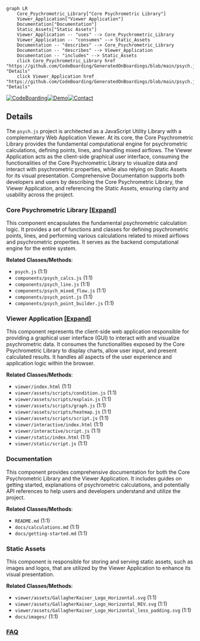 ```mermaid
graph LR
    Core_Psychrometric_Library["Core Psychrometric Library"]
    Viewer_Application["Viewer Application"]
    Documentation["Documentation"]
    Static_Assets["Static Assets"]
    Viewer_Application -- "uses" --> Core_Psychrometric_Library
    Viewer_Application -- "consumes" --> Static_Assets
    Documentation -- "describes" --> Core_Psychrometric_Library
    Documentation -- "describes" --> Viewer_Application
    Documentation -- "includes" --> Static_Assets
    click Core_Psychrometric_Library href "https://github.com/CodeBoarding/GeneratedOnBoardings/blob/main/psych.js/Core_Psychrometric_Library.md" "Details"
    click Viewer_Application href "https://github.com/CodeBoarding/GeneratedOnBoardings/blob/main/psych.js/Viewer_Application.md" "Details"
```

[![CodeBoarding](https://img.shields.io/badge/Generated%20by-CodeBoarding-9cf?style=flat-square)](https://github.com/CodeBoarding/CodeBoarding)[![Demo](https://img.shields.io/badge/Try%20our-Demo-blue?style=flat-square)](https://www.codeboarding.org/demo)[![Contact](https://img.shields.io/badge/Contact%20us%20-%20contact@codeboarding.org-lightgrey?style=flat-square)](mailto:contact@codeboarding.org)

## Details

The `psych.js` project is architected as a JavaScript Utility Library with a complementary Web Application Viewer. At its core, the Core Psychrometric Library provides the fundamental computational engine for psychrometric calculations, defining points, lines, and handling mixed airflows. The Viewer Application acts as the client-side graphical user interface, consuming the functionalities of the Core Psychrometric Library to visualize data and interact with psychrometric properties, while also relying on Static Assets for its visual presentation. Comprehensive Documentation supports both developers and users by describing the Core Psychrometric Library, the Viewer Application, and referencing the Static Assets, ensuring clarity and usability across the project.

### Core Psychrometric Library [[Expand]](./Core_Psychrometric_Library.md)
This component encapsulates the fundamental psychrometric calculation logic. It provides a set of functions and classes for defining psychrometric points, lines, and performing various calculations related to mixed airflows and psychrometric properties. It serves as the backend computational engine for the entire system.


**Related Classes/Methods**:

- `psych.js` (1:1)
- `components/psych_calcs.js` (1:1)
- `components/psych_line.js` (1:1)
- `components/psych_mixed_flow.js` (1:1)
- `components/psych_point.js` (1:1)
- `components/psych_point_builder.js` (1:1)


### Viewer Application [[Expand]](./Viewer_Application.md)
This component represents the client-side web application responsible for providing a graphical user interface (GUI) to interact with and visualize psychrometric data. It consumes the functionalities exposed by the Core Psychrometric Library to display charts, allow user input, and present calculated results. It handles all aspects of the user experience and application logic within the browser.


**Related Classes/Methods**:

- `viewer/index.html` (1:1)
- `viewer/assets/scripts/condition.js` (1:1)
- `viewer/assets/scripts/explain.js` (1:1)
- `viewer/assets/scripts/graph.js` (1:1)
- `viewer/assets/scripts/heatmap.js` (1:1)
- `viewer/assets/scripts/script.js` (1:1)
- `viewer/interactive/index.html` (1:1)
- `viewer/interactive/script.js` (1:1)
- `viewer/static/index.html` (1:1)
- `viewer/static/script.js` (1:1)


### Documentation
This component provides comprehensive documentation for both the Core Psychrometric Library and the Viewer Application. It includes guides on getting started, explanations of psychrometric calculations, and potentially API references to help users and developers understand and utilize the project.


**Related Classes/Methods**:

- `README.md` (1:1)
- `docs/calculations.md` (1:1)
- `docs/getting-started.md` (1:1)


### Static Assets
This component is responsible for storing and serving static assets, such as images and logos, that are utilized by the Viewer Application to enhance its visual presentation.


**Related Classes/Methods**:

- `viewer/assets/GallagherKaiser_Logo_Horizontal.svg` (1:1)
- `viewer/assets/GallagherKaiser_Logo_Horizontal_REV.svg` (1:1)
- `viewer/assets/GallagherKaiser_Logo_Horizontal_less_padding.svg` (1:1)
- `docs/images/` (1:1)




### [FAQ](https://github.com/CodeBoarding/GeneratedOnBoardings/tree/main?tab=readme-ov-file#faq)